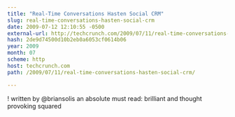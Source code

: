 ```yaml
---
title: "Real-Time Conversations Hasten Social CRM"
slug: real-time-conversations-hasten-social-crm
date: 2009-07-12 12:10:55 -0500
external-url: http://techcrunch.com/2009/07/11/real-time-conversations-hasten-social-crm/
hash: 2de9d74500d10b2eb0a6053cf0614b06
year: 2009
month: 07
scheme: http
host: techcrunch.com
path: /2009/07/11/real-time-conversations-hasten-social-crm/

---
```


! written by @briansolis an absolute must read: brilliant and thought provoking squared
